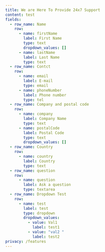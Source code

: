 ```yaml
---
title: We are Here To Provide 24x7 Support
content: test
fields:
  - row_name: Name
    row:
      - name: firstName
        label: First Name
        type: text
        dropdown_values: []
      - name: lastName
        label: Last Name
        type: text
  - row_name: Contct
    row:
      - name: email
        label: E-mail
        type: email
      - name: phoneNumber
        label: Phone number
        type: tel
  - row_name: Company and postal code
    row:
      - name: company
        label: Company Name
        type: text
      - name: postalCode
        label: Postal Code
        type: text
        dropdown_values: []
  - row_name: Country
    row:
      - name: country
        label: Country
        type: text
  - row_name: question
    row:
      - name: question
        label: Ask a question
        type: textarea
  - row_name: Dropdown Test
    row:
      - name: test
        label: test
        type: dropdown
        dropdown_values:
          - value: Val1
            label: test1
          - value: "val2 "
            label: test2
privacy: /features
---
```

